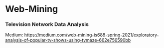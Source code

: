 # Web-Mining


### Television Network Data Analysis
Medium: https://medium.com/web-mining-is688-spring-2021/exploratory-analysis-of-popular-tv-shows-using-tvmaze-662e756590bb
